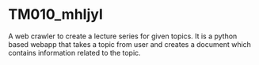 # TM010_mhIjyI
A web crawler to create a lecture series for given topics.
It is a python based webapp that takes a topic from user and creates a document which contains information related to the topic.
